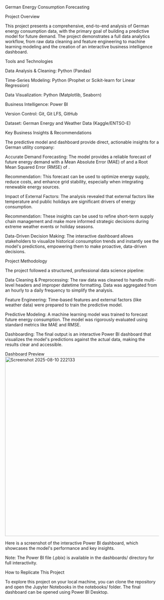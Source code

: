 
German Energy Consumption Forecasting

Project Overview

This project presents a comprehensive, end-to-end analysis of German energy consumption data, with the primary goal of building a predictive model for future demand. The project demonstrates a full data analytics workflow, from raw data cleaning and feature engineering to machine learning modeling and the creation of an interactive business intelligence dashboard.

Tools and Technologies

Data Analysis & Cleaning: Python (Pandas)

Time-Series Modeling: Python (Prophet or Scikit-learn for Linear Regression)

Data Visualization: Python (Matplotlib, Seaborn)

Business Intelligence: Power BI

Version Control: Git, Git LFS, GitHub

Dataset: German Energy and Weather Data (Kaggle/ENTSO-E)

Key Business Insights & Recommendations

The predictive model and dashboard provide direct, actionable insights for a German utility company:

Accurate Demand Forecasting: The model provides a reliable forecast of future energy demand with a Mean Absolute Error (MAE) of <Your MAE Value> and a Root Mean Squared Error (RMSE) of <Your RMSE Value>.

Recommendation: This forecast can be used to optimize energy supply, reduce costs, and enhance grid stability, especially when integrating renewable energy sources.

Impact of External Factors: The analysis revealed that external factors like temperature and public holidays are significant drivers of energy consumption.

Recommendation: These insights can be used to refine short-term supply chain management and make more informed strategic decisions during extreme weather events or holiday seasons.

Data-Driven Decision Making: The interactive dashboard allows stakeholders to visualize historical consumption trends and instantly see the model's predictions, empowering them to make proactive, data-driven decisions.

Project Methodology

The project followed a structured, professional data science pipeline:

Data Cleaning & Preprocessing: The raw data was cleaned to handle multi-level headers and improper datetime formatting. Data was aggregated from an hourly to a daily frequency to simplify the analysis.

Feature Engineering: Time-based features and external factors (like weather data) were prepared to train the predictive model.

Predictive Modeling: A machine learning model was trained to forecast future energy consumption. The model was rigorously evaluated using standard metrics like MAE and RMSE.

Dashboarding: The final output is an interactive Power BI dashboard that visualizes the model's predictions against the actual data, making the results clear and accessible.

Dashboard Preview
<img width="1000" height="589" alt="Screenshot 2025-08-10 222133" src="https://github.com/user-attachments/assets/3919d68f-6582-42d3-8b8d-27ae8dfed170" />

Here is a screenshot of the interactive Power BI dashboard, which showcases the model's performance and key insights.


Note: The Power BI file (.pbix) is available in the dashboards/ directory for full interactivity.

How to Replicate This Project

To explore this project on your local machine, you can clone the repository and open the Jupyter Notebooks in the notebooks/ folder. The final dashboard can be opened using Power BI Desktop.

